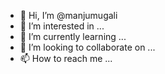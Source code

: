 - 👋 Hi, I’m @manjumugali
- 👀 I’m interested in ...
- 🌱 I’m currently learning ...
- 💞️ I’m looking to collaborate on ...
- 📫 How to reach me ...

<!---
manjumugali/manjumugali is a ✨ special ✨ repository because its `README.md` (this file) appears on your GitHub profile.
You can click the Preview link to take a look at your changes.
--->
